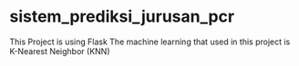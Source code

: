 # sistem_prediksi_jurusan_pcr
This Project is using Flask
The machine learning that used in this project is K-Nearest Neighbor (KNN)
